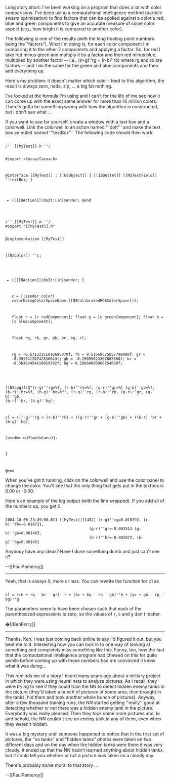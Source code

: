 Long story short: I've been working on a program that does a lot with color comparisons. I've been using a computational intelligence method (particle swarm optimization) to find factors that can be applied against a color's red, blue and green components to give an accurate measure of some color aspect (e.g., how bright it is compared to another color).

The following is one of the results (with the long floating point numbers being the "factors"). What I'm doing is, for each color component I'm comparing it to the other 2 components and applying a factor. So, for red I take red minus green and multiply it by a factor and then red minus blue, multiplied by another factor -- i.e., ((r-g)''rg + (r-b)''rb) where rg and rb are factors -- and I do the same for the green and blue components and then add everything up.

Here's my problem: it doesn't matter which color I feed to this algorithm, the result is always zero, nada, zip, ... a big fat nothing. 

I've looked at the formula I'm using and I can't for the life of me see how it can come up with the exact same answer for more than 16 million colors. There's gotta be something wrong with how the algorithm is constructed, but I don't see what ...

If you want to see for yourself, create a window with a text box and a colorwell. Link the colorwell to an action named '''doIt''' and make the text box an outlet named '''textBox'''. The following code should then work:

<code>
/'' [[MyTest]].h ''/

#import <Cocoa/Cocoa.h>

@interface [[MyTest]] : [[NSObject]]
{
    [[IBOutlet]] [[NSTextField]] ''textBox;
}
- ([[IBAction]])doIt:(id)sender;
@end
</code>

<code>
/'' [[MyTest]].m ''/
#import "[[MyTest]].h"

@implementation [[MyTest]]

[[NSColor]] ''c;

- ([[IBAction]])doIt:(id)sender; {
	
	c = [[sender color] colorUsingColorSpaceName:[[NSCalibratedRGBColorSpace]]];
	
	float r = [c redComponent];
	float g = [c greenComponent];
	float b = [c blueComponent];
	
	float rg, rb, gr, gb, br, bg, cl;
	
	rg = -0.67133151010695070f;
	rb =  0.51569575657798890f;
	gr = -0.09174120742836643f;
	gb = -0.29095023307603560f; 
	br = -0.06389454610059392f; 
	bg =  0.28864006960254680f;

[[NSLog]](@"(r-g)''rg=%f, (r-b)''rb=%f, (g-r)''gr=%f (g-b)''gb=%f, (b-r)''br=%f, (b-g)''bg=%f",
        (r-g)''rg,    (r-b)''rb,    (g-r)''gr,   (g-b)''gb,    (b-r)''br,    (b-g)''bg);	

  cl = ((r-g)''rg + (r-b)''rb) + ((g-r)''gr + (g-b)''gb) + ((b-r)''br + (b-g)''bg);
	
	[textBox setFloatValue:cl];
}

@end
</code>

When you've got it running, click on the colorwell and use the color panel to change the color. You'll see that the only thing that gets put in the textbox is 0.00 or -0.00.

Here's an example of the log output (with the line wrapped). If you add all of the numbers up, you get 0.

<code>
2004-10-05 23:39:00.611 [[MyTest]][1452] (r-g)''rg=0.018392, (r-b)''rb=-0.016721, 
                                     (g-r)''gr=-0.002513 (g-b)''gb=0.001463, 
                                     (b-r)''br=-0.002072, (b-g)''bg=0.001451
</code>

Anybody have any ideas? Have I done something dumb and just can't see it?

--[[PaulPomeroy]]

----

Yeah, that is always 0, more or less.  You can rewrite the function for c1 as

<code>
cl = (rb + rg - br - gr)''r + (br + bg - rb - gb)''b + (gr + gb - rg - bg)''g
</code>

The parameters seem to have been chosen such that each of the parenthesized expressions is zero, so the values of <code>r</code>, <code>b</code> and <code>g</code> don't matter.

�[[KenFerry]]

----

Thanks, Ken. I was just coming back online to say I'd figured it out, but you beat me to it. Interesting how you can lock in to one way of looking at something and completely miss something like this. Funny, too, how the fact that the computational intelligence program had chewed on this for quite awhile before coming up with those numbers had me convinced it knew what it was doing... 

This reminds me of a story I heard many years ago about a military project in which they were using neural nets to analyze pictures. As I recall, they were trying to see if they could train the NN to detect hidden enemy tanks in the picture (they'd taken a bunch of pictures of some area, then brought in the tanks, hid them and took another whole bunch of pictures). Anyway, after a few thousand training runs, the NN started getting ''really'' good at detecting whether or not there was a hidden enemy tank in the picture. Everybody was really pleased. Then they took some more pictures and, lo and behold, the NN couldn't see an enemy tank in any of them, even when they weren't hidden. 

It was a big mystery until someone happened to notice that in the first set of pictures, the "no tanks" and "hidden tanks" photos were taken on two different days and on the day when the hidden tanks were there it was very cloudy. It ended up that the NN hadn't learned anything about hidden tanks, but it could tell you whether or not a picture was taken on a cloudy day.

There's probably some moral to that story ... 

--[[PaulPomeroy]]